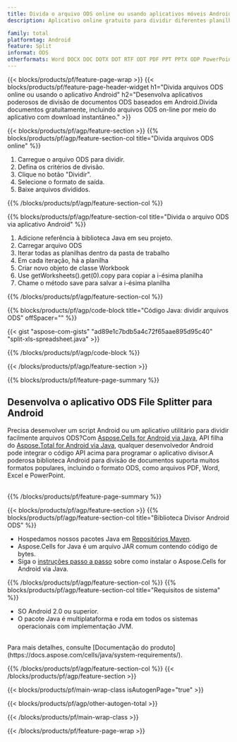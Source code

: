 ```yaml
---
title: Divida o arquivo ODS online ou usando aplicativos móveis Android
description: Aplicativo online gratuito para dividir diferentes planilhas ODS.Código Java da biblioteca divisora Android para planilhas ODS.

family: total
platformtag: Android
feature: Split
informat: ODS
otherformats: Word DOCX DOC DOTX DOT RTF ODT PDF PPT PPTX ODP PowerPoint Excel XLS XLSX ODS
---
```

{{< blocks/products/pf/feature-page-wrap >}}
{{< blocks/products/pf/feature-page-header-widget h1="Divida arquivos ODS online ou usando o aplicativo Android" h2="Desenvolva aplicativos poderosos de divisão de documentos ODS baseados em Android.Divida documentos gratuitamente, incluindo arquivos ODS on-line por meio do aplicativo com download instantâneo." >}}


{{< blocks/products/pf/agp/feature-section >}}
{{% blocks/products/pf/agp/feature-section-col title="Divida arquivos ODS online" %}}

1. Carregue o arquivo ODS para dividir.
1. Defina os critérios de divisão.
1. Clique no botão "Dividir".
1. Selecione o formato de saída.
1. Baixe arquivos divididos.

{{% /blocks/products/pf/agp/feature-section-col %}}

{{% blocks/products/pf/agp/feature-section-col title="Divida o arquivo ODS via aplicativo Android" %}}

1. Adicione referência à biblioteca Java em seu projeto.
1. Carregar arquivo ODS
1. Iterar todas as planilhas dentro da pasta de trabalho
1. Em cada iteração, há a planilha
1. Criar novo objeto de classe Workbook
1. Use getWorksheets().get(0).copy para copiar a i-ésima planilha
1. Chame o método save para salvar a i-ésima planilha

{{% /blocks/products/pf/agp/feature-section-col %}}

{{% blocks/products/pf/agp/code-block title="Código Java: dividir arquivos ODS" offSpacer="" %}}

{{< gist "aspose-com-gists" "ad89e1c7bdb5a4c72f65aae895d95c40" "split-xls-spreadsheet.java" >}}

{{% /blocks/products/pf/agp/code-block %}}

{{< /blocks/products/pf/agp/feature-section >}}

{{% blocks/products/pf/feature-page-summary %}}


<h2>Desenvolva o aplicativo ODS File Splitter para Android</h2>

Precisa desenvolver um script Android ou um aplicativo utilitário para dividir facilmente arquivos ODS?Com [Aspose.Cells for Android via Java](https://products.aspose.com/cells/pt/android-java/), API filha do [Aspose.Total for Android via Java](https://products.aspose.com/total/pt/android-java/), qualquer desenvolvedor Android pode integrar o código API acima para programar o aplicativo divisor.A poderosa biblioteca Android para divisão de documentos suporta muitos formatos populares, incluindo o formato ODS, como arquivos PDF, Word, Excel e PowerPoint.<br /><br />

{{% /blocks/products/pf/feature-page-summary %}}

{{< blocks/products/pf/agp/feature-section >}}
{{% blocks/products/pf/agp/feature-section-col title="Biblioteca Divisor Android ODS" %}}

- Hospedamos nossos pacotes Java em [Repositórios Maven](https://releases.aspose.com/java/repo/com/aspose/aspose-cells/). 
- Aspose.Cells for Java é um arquivo JAR comum contendo código de bytes.
- Siga o [instruções passo a passo](https://docs.aspose.com/cells/java/installation/#install-aspose-cells-for-java-from-maven-repository) sobre como instalar o Aspose.Cells for Android via Java.

{{% /blocks/products/pf/agp/feature-section-col %}}
{{% blocks/products/pf/agp/feature-section-col title="Requisitos de sistema" %}}

- SO Android 2.0 ou superior.
- O pacote Java é multiplataforma e roda em todos os sistemas operacionais com implementação JVM.

<br />
Para mais detalhes, consulte [Documentação do produto](https://docs.aspose.com/cells/java/system-requirements/).

{{% /blocks/products/pf/agp/feature-section-col %}}
{{< /blocks/products/pf/agp/feature-section >}}

{{< blocks/products/pf/main-wrap-class isAutogenPage="true" >}}

{{< blocks/products/pf/agp/other-autogen-total >}}

{{< /blocks/products/pf/main-wrap-class >}}

{{< /blocks/products/pf/feature-page-wrap >}}